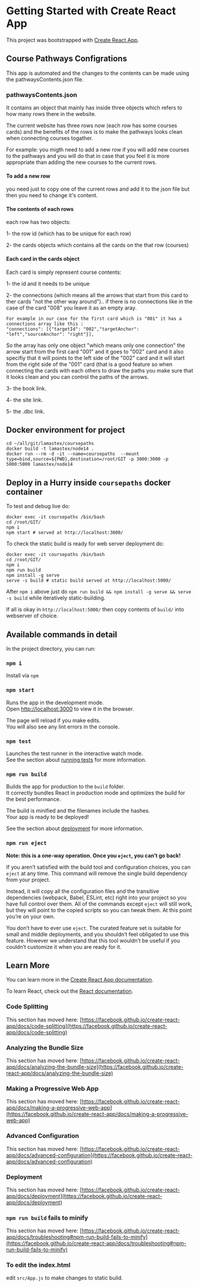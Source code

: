 # Getting Started with Create React App

This project was bootstrapped with [Create React App](https://github.com/facebook/create-react-app).

## Course Pathways Configrations

This app is automated and the changes to the contents can be made using the pathwaysContents.json file.

### pathwaysContents.json

It contains an object that mainly has inside three objects which refers to how many rows there in the website.

The current website has three rows now (each row has some courses cards) and the benefits of the rows is to make the pathways looks clean when connecting courses togather.

For example: you migth need to add a new row if you will add new courses to the pathways and you will do that in case that you feel it is more appropriate than adding the new courses to the current rows.

#### To add a new row

you need just to copy one of the current rows and add it to the json file but then you need to change it's content.

#### The contents of each rows

each row has two objects:

1- the row id (which has to be unique for each row)

2- the cards objects which contains all the cards on the that row (courses)

#### Each card in the cards object

Each card is simply represent course contents:

1- the id and it needs to be unique

2- the connections (which means all the arrows that start from this card to ther cards "not the other way around").. if there is no connections like in the case of the card "008" you leave it as an empty aray.
```
For example in our case for the first card which is "001" it has a connections array like this :
"connections": [{"targetId": "002","targetAnchor": "left","sourceAnchor": "right"}],
```
So the array has only one object "which means only one connection" the arrow start from the first card "001" and it goes to "002" card  and it also specifiy that it will points to the left side of the "002" card and it will start from the right side of the "001" card  (that is a good feature so when connecting the cards with each others to draw the paths you make sure that it looks clean and you can control the paths of the arrows.

3- the book link.

4- the site link.

5- the .dbc link.

## Docker environment for project

```
cd ~/all/git/lamastex/coursepaths
docker build -t lamastex/node14 .
docker run --rm -d -it --name=coursepaths  --mount type=bind,source=${PWD},destination=/root/GIT -p 3000:3000 -p 5000:5000 lamastex/node14
```

## Deploy in a Hurry inside `coursepaths` docker container

To test and debug live do:

```
docker exec -it coursepaths /bin/bash
cd /root/GIT/
npm i
npm start # served at http://localhost:3000/
```

To check the static build is ready for web server deployment do:

```
docker exec -it coursepaths /bin/bash
cd /root/GIT/
npm i
npm run build  
npm install -g serve 
serve -s build # static build served at http://localhost:5000/ 
```

After `npm i` above just do `npm run build && npm install -g serve && serve -s build` while iteratively static-building.

If all is okay in `http://localhost:5000/` then copy contents of `build/` into webserver of choice.

## Available commands in detail 

In the project directory, you can run:

### `npm i`

Install via `npm`

### `npm start`

Runs the app in the development mode.\
Open [http://localhost:3000](http://localhost:3000) to view it in the browser.

The page will reload if you make edits.\
You will also see any lint errors in the console.

### `npm test`

Launches the test runner in the interactive watch mode.\
See the section about [running tests](https://facebook.github.io/create-react-app/docs/running-tests) for more information.

### `npm run build`

Builds the app for production to the `build` folder.\
It correctly bundles React in production mode and optimizes the build for the best performance.

The build is minified and the filenames include the hashes.\
Your app is ready to be deployed!

See the section about [deployment](https://facebook.github.io/create-react-app/docs/deployment) for more information.

### `npm run eject`

**Note: this is a one-way operation. Once you `eject`, you can’t go back!**

If you aren’t satisfied with the build tool and configuration choices, you can `eject` at any time. This command will remove the single build dependency from your project.

Instead, it will copy all the configuration files and the transitive dependencies (webpack, Babel, ESLint, etc) right into your project so you have full control over them. All of the commands except `eject` will still work, but they will point to the copied scripts so you can tweak them. At this point you’re on your own.

You don’t have to ever use `eject`. The curated feature set is suitable for small and middle deployments, and you shouldn’t feel obligated to use this feature. However we understand that this tool wouldn’t be useful if you couldn’t customize it when you are ready for it.

## Learn More

You can learn more in the [Create React App documentation](https://facebook.github.io/create-react-app/docs/getting-started).

To learn React, check out the [React documentation](https://reactjs.org/).

### Code Splitting

This section has moved here: [https://facebook.github.io/create-react-app/docs/code-splitting](https://facebook.github.io/create-react-app/docs/code-splitting)

### Analyzing the Bundle Size

This section has moved here: [https://facebook.github.io/create-react-app/docs/analyzing-the-bundle-size](https://facebook.github.io/create-react-app/docs/analyzing-the-bundle-size)

### Making a Progressive Web App

This section has moved here: [https://facebook.github.io/create-react-app/docs/making-a-progressive-web-app](https://facebook.github.io/create-react-app/docs/making-a-progressive-web-app)

### Advanced Configuration

This section has moved here: [https://facebook.github.io/create-react-app/docs/advanced-configuration](https://facebook.github.io/create-react-app/docs/advanced-configuration)

### Deployment

This section has moved here: [https://facebook.github.io/create-react-app/docs/deployment](https://facebook.github.io/create-react-app/docs/deployment)

### `npm run build` fails to minify

This section has moved here: [https://facebook.github.io/create-react-app/docs/troubleshooting#npm-run-build-fails-to-minify](https://facebook.github.io/create-react-app/docs/troubleshooting#npm-run-build-fails-to-minify)

### To edit the index.html

edit `src/App.js` to make changes to static build.
